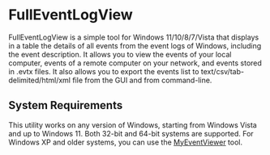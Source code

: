 ﻿# FullEventLogView

FullEventLogView is a simple tool for Windows 11/10/8/7/Vista that displays in a table the details of all events
from the event logs of Windows, including the event description. It allows you to view the events of your local 
computer, events of a remote computer on your network, and events stored in .evtx files. It also allows you to 
export the events list to text/csv/tab-delimited/html/xml file from the GUI and from command-line.

## System Requirements

This utility works on any version of Windows, starting from Windows Vista and up to Windows 11. Both 32-bit and
64-bit systems are supported. For Windows XP and older systems, you can use the 
[MyEventViewer](https://www.nirsoft.net/utils/my_event_viewer.html) tool.
